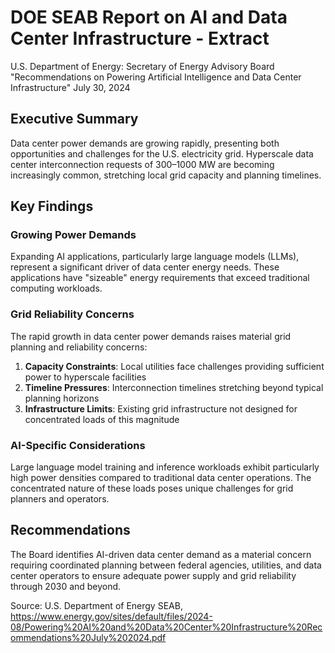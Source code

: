 # DOE SEAB Report on AI and Data Center Infrastructure - Extract

U.S. Department of Energy: Secretary of Energy Advisory Board
"Recommendations on Powering Artificial Intelligence and Data Center Infrastructure"
July 30, 2024

## Executive Summary

Data center power demands are growing rapidly, presenting both opportunities and challenges for the U.S. electricity grid. Hyperscale data center interconnection requests of 300–1000 MW are becoming increasingly common, stretching local grid capacity and planning timelines.

## Key Findings

### Growing Power Demands

Expanding AI applications, particularly large language models (LLMs), represent a significant driver of data center energy needs. These applications have "sizeable" energy requirements that exceed traditional computing workloads.

### Grid Reliability Concerns

The rapid growth in data center power demands raises material grid planning and reliability concerns:

1. **Capacity Constraints**: Local utilities face challenges providing sufficient power to hyperscale facilities
2. **Timeline Pressures**: Interconnection timelines stretching beyond typical planning horizons
3. **Infrastructure Limits**: Existing grid infrastructure not designed for concentrated loads of this magnitude

### AI-Specific Considerations

Large language model training and inference workloads exhibit particularly high power densities compared to traditional data center operations. The concentrated nature of these loads poses unique challenges for grid planners and operators.

## Recommendations

The Board identifies AI-driven data center demand as a material concern requiring coordinated planning between federal agencies, utilities, and data center operators to ensure adequate power supply and grid reliability through 2030 and beyond.

Source: U.S. Department of Energy SEAB, https://www.energy.gov/sites/default/files/2024-08/Powering%20AI%20and%20Data%20Center%20Infrastructure%20Recommendations%20July%202024.pdf

